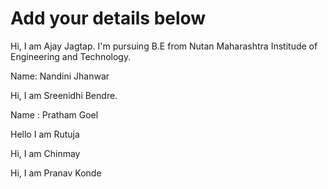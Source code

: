 # Add your details below
Hi, I am Ajay Jagtap. I'm pursuing B.E from Nutan Maharashtra Institude of Engineering and Technology.

Name: Nandini Jhanwar

Hi, I am Sreenidhi Bendre.

Name : Pratham Goel

Hello I am Rutuja

Hi, I am Chinmay

Hi, I am Pranav Konde


